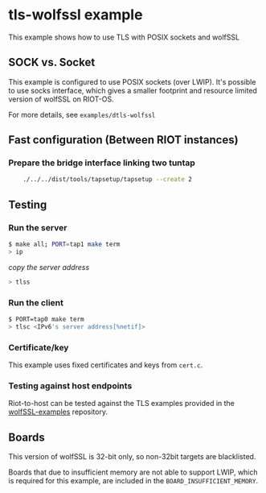 # tls-wolfssl example

This example shows how to use TLS with POSIX sockets and wolfSSL

## SOCK vs. Socket

This example is configured to use POSIX sockets (over LWIP).
It's possible to use socks interface, which gives a smaller footprint and
resource limited version of wolfSSL on RIOT-OS.

For more details, see `examples/dtls-wolfssl`


## Fast configuration (Between RIOT instances)

### Prepare the bridge interface linking two tuntap

```bash
    ./../../dist/tools/tapsetup/tapsetup --create 2
```

## Testing

### Run the server
```bash
$ make all; PORT=tap1 make term
> ip
```
*copy the server address*

```bash
> tlss
```
### Run the client
```bash
$ PORT=tap0 make term
> tlsc <IPv6's server address[%netif]>
```

### Certificate/key

This example uses fixed certificates and keys from `cert.c`.

### Testing against host endpoints

Riot-to-host can be tested against the TLS examples provided in the [wolfSSL-examples](https://github.com/wolfSSL/wolfssl-examples/tree/master) repository.

## Boards

This version of wolfSSL is 32-bit only, so non-32bit targets are blacklisted.

Boards that due to insufficient memory are not able to support LWIP, which is required for this example, are included
in the `BOARD_INSUFFICIENT_MEMORY`.
